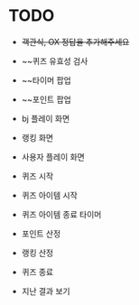 
# TODO

*  ~~객관식, OX  정답을 추가해주세요~~

* ~~퀴즈 유효성 검사

* ~~타이머 팝업

* ~~포인트 팝업

* bj 플레이 화면

* 랭킹 화면

* 사용자 플레이 화면

* 퀴즈 시작

* 퀴즈 아이템 시작

* 퀴즈 아이템 종료  타이머

* 포인트 산정

* 랭킹 산정 

* 퀴즈 종료

* 지난 결과 보기


